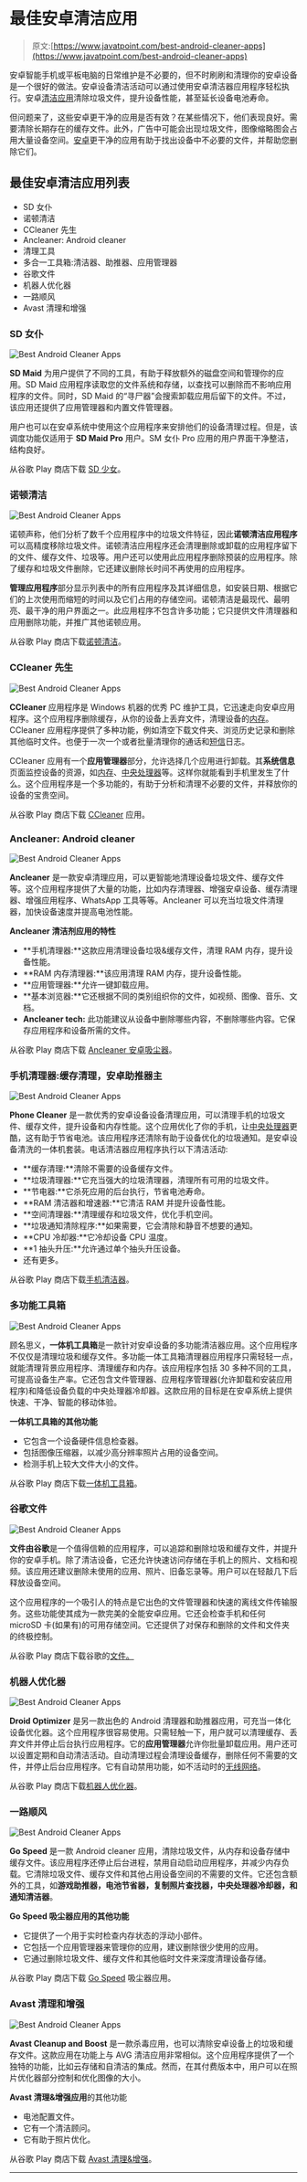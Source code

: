 # 最佳安卓清洁应用

> 原文:[https://www.javatpoint.com/best-android-cleaner-apps](https://www.javatpoint.com/best-android-cleaner-apps)

安卓智能手机或平板电脑的日常维护是不必要的，但不时刷刷和清理你的安卓设备是一个很好的做法。安卓设备清洁活动可以通过使用安卓清洁器应用程序轻松执行。安卓[清洁应用](https://www.javatpoint.com/device-cleaner-and-booster-for-android)清除垃圾文件，提升设备性能，甚至延长设备电池寿命。

但问题来了，这些安卓更干净的应用是否有效？在某些情况下，他们表现良好。需要清除长期存在的缓存文件。此外，广告中可能会出现垃圾文件，图像缩略图会占用大量设备空间。[安卓](https://www.javatpoint.com/android-tutorial)更干净的应用有助于找出设备中不必要的文件，并帮助您删除它们。

## 最佳安卓清洁应用列表

*   SD 女仆
*   诺顿清洁
*   CCleaner 先生
*   Ancleaner: Android cleaner
*   清理工具
*   多合一工具箱:清洁器、助推器、应用管理器
*   谷歌文件
*   机器人优化器
*   一路顺风
*   Avast 清理和增强

### SD 女仆

![Best Android Cleaner Apps](../Images/561879402b7bf723144b09c9bee261e1.png)

**SD Maid** 为用户提供了不同的工具，有助于释放额外的磁盘空间和管理你的应用。SD Maid 应用程序读取您的文件系统和存储，以查找可以删除而不影响应用程序的文件。同时，SD Maid 的“寻尸器”会搜索卸载应用后留下的文件。不过，该应用还提供了应用管理器和内置文件管理器。

用户也可以在安卓系统中使用这个应用程序来安排他们的设备清理过程。但是，该调度功能仅适用于 **SD Maid Pro** 用户。SM 女仆 Pro 应用的用户界面干净整洁，结构良好。

从谷歌 Play 商店下载 [SD 少女](https://play.google.com/store/apps/details?id=eu.thedarken.sdm)。

### 诺顿清洁

![Best Android Cleaner Apps](../Images/78a52fea6f7d3a85e055ad9ee9363323.png)

诺顿声称，他们分析了数千个应用程序中的垃圾文件特征，因此**诺顿清洁应用程序**可以高精度移除垃圾文件。诺顿清洁应用程序还会清理删除或卸载的应用程序留下的文件、缓存文件、垃圾等。用户还可以使用此应用程序删除预装的应用程序。除了缓存和垃圾文件删除，它还建议删除长时间不再使用的应用程序。

**管理应用程序**部分显示列表中的所有应用程序及其详细信息，如安装日期、根据它们的上次使用而缩短的时间以及它们占用的存储空间。诺顿清洁是最现代、最明亮、最干净的用户界面之一。此应用程序不包含许多功能；它只提供文件清理器和应用删除功能，并推广其他诺顿应用。

从谷歌 Play 商店下载[诺顿清洁](https://play.google.com/store/apps/details?id=com.symantec.cleansweep)。

### CCleaner 先生

![Best Android Cleaner Apps](../Images/93ceda78a0c8adca3c107286654e9cd4.png)

**CCleaner** 应用程序是 Windows 机器的优秀 PC 维护工具，它迅速走向安卓应用程序。这个应用程序删除缓存，从你的设备上丢弃文件，清理设备的[内存](https://www.javatpoint.com/ram)。CCleaner 应用程序提供了多种功能，例如清空下载文件夹、浏览历史记录和删除其他临时文件。也便于一次一个或者批量清理你的通话和[短信](https://www.javatpoint.com/sms-full-form)日志。

CCleaner 应用有一个**应用管理器**部分，允许选择几个应用进行卸载。其**系统信息**页面监控设备的资源，如[内存](https://www.javatpoint.com/ram-full-form)、[中央处理器](https://www.javatpoint.com/cpu-full-form)等。这样你就能看到手机里发生了什么。这个应用程序是一个多功能的，有助于分析和清理不必要的文件，并释放你的设备的宝贵空间。

从谷歌 Play 商店下载 [CCleaner](https://play.google.com/store/apps/details?id=com.piriform.ccleaner) 应用。

### Ancleaner: Android cleaner

![Best Android Cleaner Apps](../Images/166cfbd67f36756f921edecf8a7f58e9.png)

**Ancleaner** 是一款安卓清理应用，可以更智能地清理设备垃圾文件、缓存文件等。这个应用程序提供了大量的功能，比如内存清理器、增强安卓设备、缓存清理器、增强应用程序、WhatsApp 工具等等。Ancleaner 可以充当垃圾文件清理器，加快设备速度并提高电池性能。

**Ancleaner 清洁剂应用的特性**

*   **手机清理器:**这款应用清理设备垃圾&缓存文件，清理 RAM 内存，提升设备性能。
*   **RAM 内存清理器:**该应用清理 RAM 内存，提升设备性能。
*   **应用管理器:**允许一键卸载应用。
*   **基本浏览器:**它还根据不同的类别组织你的文件，如视频、图像、音乐、文档。
*   **Ancleaner tech:** 此功能建议从设备中删除哪些内容，不删除哪些内容。它保存应用程序和设备所需的文件。

从谷歌 Play 商店下载 [Ancleaner 安卓吸尘器](https://play.google.com/store/apps/details?id=appinventor.ai_mmfrutos7878.Ancleaner)。

### 手机清理器:缓存清理，安卓助推器主

![Best Android Cleaner Apps](../Images/c711ea9b714650e9c6acfc6d9e06012a.png)

**Phone Cleaner** 是一款优秀的安卓设备设备清理应用，可以清理手机的垃圾文件、缓存文件，提升设备和内存性能。这个应用优化了你的手机，让[中央处理器](https://www.javatpoint.com/central-processing-unit)更酷，这有助于节省电池。该应用程序还清除有助于设备优化的垃圾通知。是安卓设备清洗的一体机套装。电话清洁器应用程序执行以下清洁活动:

*   **缓存清理:**清除不需要的设备缓存文件。
*   **垃圾清理器:**它充当强大的垃圾清理器，清理所有可用的垃圾文件。
*   **节电器:**它杀死应用的后台执行，节省电池寿命。
*   **RAM 清洁器和增速器:**它清洁 RAM 并提升设备性能。
*   **空间清理器:**清理缓存和垃圾文件，优化手机空间。
*   **垃圾通知清除程序:**如果需要，它会清除和静音不想要的通知。
*   **CPU 冷却器:**它冷却设备 CPU 温度。
*   **1 抽头升压:**允许通过单个抽头升压设备。
*   还有更多。

从谷歌 Play 商店下载[手机清洁器](https://play.google.com/store/apps/details?id=phone.cleaner.speed.booster.cache.clean.android.master)。

### 多功能工具箱

![Best Android Cleaner Apps](../Images/07508e321bff0d96e40412689b99b153.png)

顾名思义，**一体机工具箱**是一款针对安卓设备的多功能清洁器应用。这个应用程序不仅仅是清理垃圾和缓存文件。多功能一体工具箱清理器应用程序只需轻轻一点，就能清理背景应用程序、清理缓存和内存。该应用程序包括 30 多种不同的工具，可提高设备生产率。它还包含文件管理器、应用程序管理器(允许卸载和安装应用程序)和降低设备负载的中央处理器冷却器。这款应用的目标是在安卓系统上提供快速、干净、智能的移动体验。

**一体机工具箱的其他功能**

*   它包含一个设备硬件信息检查器。
*   包括图像压缩器，以减少高分辨率照片占用的设备空间。
*   检测手机上较大文件大小的文件。

从谷歌 Play 商店下载[一体机工具箱](https://play.google.com/store/apps/details?id=imoblife.toolbox.full)。

### 谷歌文件

![Best Android Cleaner Apps](../Images/9b223057a2250e6ca405a7c572a85fa8.png)

**文件由谷歌**是一个值得信赖的应用程序，可以追踪和删除垃圾和缓存文件，并提升你的安卓手机。除了清洁设备，它还允许快速访问存储在手机上的照片、文档和视频。该应用还建议删除未使用的应用、照片、旧备忘录等。用户可以在轻敲几下后释放设备空间。

这个应用程序的一个吸引人的特点是它出色的文件管理器和快速的离线文件传输服务。这些功能使其成为一款完美的全能安卓应用。它还会检查手机和任何 microSD 卡(如果有)的可用存储空间。它还提供了对保存和删除的文件和文件夹的终极控制。

从谷歌 Play 商店下载谷歌的[文件。](https://play.google.com/store/apps/details?id=com.google.android.apps.nbu.files)

### 机器人优化器

![Best Android Cleaner Apps](../Images/45af73b4ed669063e7e5a6cb6ab6d6d0.png)

**Droid Optimizer** 是另一款出色的 Android 清理器和助推器应用，可充当一体化设备优化器。这个应用程序很容易使用。只需轻触一下，用户就可以清理缓存、丢弃文件并停止后台执行应用程序。它的**应用管理器**允许你批量卸载应用。用户还可以设置定期和自动清洁活动。自动清理过程会清理设备缓存，删除任何不需要的文件，并停止后台应用程序。它有自动禁用功能，如不活动时的[无线网络](https://www.javatpoint.com/wifi-full-form)。

从谷歌 Play 商店下载[机器人优化器](https://play.google.com/store/apps/details?id=com.ashampoo.droid.optimizer)。

### 一路顺风

![Best Android Cleaner Apps](../Images/d48a1f98a79302b71ea4165093261e7d.png)

**Go Speed** 是一款 Android cleaner 应用，清除垃圾文件，从内存和设备存储中缓存文件。该应用程序还停止后台进程，禁用自动启动应用程序，并减少内存负载。它清除垃圾文件、缓存文件和其他占用设备空间的不需要的文件。它还包含额外的工具，如**游戏助推器，电池节省器，复制照片查找器，中央处理器冷却器，**和**通知清洁器**。

**Go Speed 吸尘器应用的其他功能**

*   它提供了一个用于实时检查内存状态的浮动小部件。
*   它包括一个应用管理器来管理你的应用，建议删除很少使用的应用。
*   它通过删除垃圾文件、缓存文件和其他临时文件来深度清理设备存储。

从谷歌 Play 商店下载 [Go Speed](https://play.google.com/store/apps/details?id=com.gto.zero.zboost) 吸尘器应用。

### Avast 清理和增强

![Best Android Cleaner Apps](../Images/5998a5678a1ee7aeebcb6d19591721e0.png)

**Avast Cleanup and Boost** 是一款杀毒应用，也可以清除安卓设备上的垃圾和缓存文件。这款应用在功能上与 AVG 清洁应用非常相似。这个应用程序提供了一个独特的功能，比如云存储和自清洁的集成。然而，在其付费版本中，用户可以在照片优化器部分控制和优化图像的大小。

**Avast 清理&增强应用**的其他功能

*   电池配置文件。
*   它有一个清洁顾问。
*   它有助于照片优化。

从谷歌 Play 商店下载 [Avast 清理&增强](https://play.google.com/store/apps/details?id=com.avast.android.cleaner)。

* * *